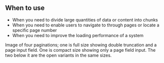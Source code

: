 ## When to use

- When you need to divide large quantities of data or content into chunks
- When you need to enable users to navigate to through pages or locate a 
  specific page number
- When you need to improve the loading performance of a system

<div id="overview-image-description" class="visually-hidden">
  Image of four paginations; one is full size showing double truncation and a 
  page input field. One is compact size showing only a page field input. The two 
  below it are the open variants in the same sizes.
</div>

